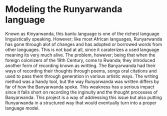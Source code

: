 # Modeling the Runyarwanda language

Known as Kinyarwanda, this bantu language is one of the richest language linguistically speaking. 
However; like most African languages, Runyarwanda has gone through alot of changes and has adopted or borrowed words from other languages. 
This is not bad at all, since it caraterizes a used language meaning its very much alive.
The problem, however; being that when the foreign colonizers of the 19th Century, come to Rwanda; they introduced another form of recording known as writting.
The Banyarwanda had their ways of recording their thoughts through poems, songs oral citations and used to pass them through generation in various artistic ways.
The writing method was a handy tool, but the way Runyarwanda was written differs by far of how the Banyarwanda spoke. 
This weakness has a serious impact since it falls short on recording the inginuity and the thought processes of Banyarwanda.
This project is a way of addressing this issue but also putting Runyarwanda in a structured way that would eventually turn into a proper language model.
